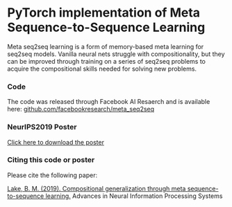 # PyTorch implementation of Meta Sequence-to-Sequence Learning

Meta seq2seq learning is a form of memory-based meta learning for seq2seq models. Vanilla neural nets struggle with compositionality, but they can be improved through training on a series of seq2seq problems to acquire the compositional skills needed for solving new problems.

### Code 
The code was released through Facebook AI Resaerch and is available here: [github.com/facebookresearch/meta_seq2seq](https://github.com/facebookresearch/meta_seq2seq)

### NeurIPS2019 Poster
[Click here to download the poster](Lake_NeurIPS2019_poster.pdf)

### Citing this code or poster
Please cite the following paper:

[Lake, B. M. (2019). Compositional generalization through meta sequence-to-sequence learning.](https://arxiv.org/abs/1906.05381) Advances in Neural Information Processing Systems
